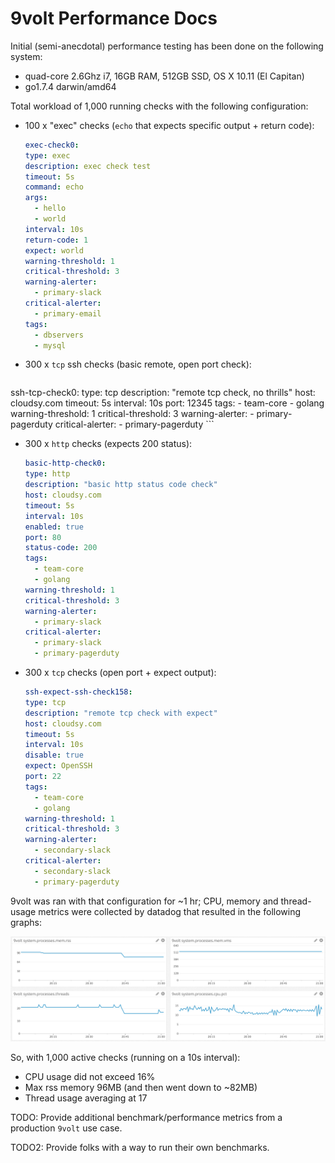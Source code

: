 # 9volt Performance Docs

Initial (semi-anecdotal) performance testing has been done on the following system:

* quad-core 2.6Ghz i7, 16GB RAM, 512GB SSD, OS X 10.11 (El Capitan)
* go1.7.4 darwin/amd64

Total workload of 1,000 running checks with the following configuration:

* 100 x "exec" checks (`echo` that expects specific output + return code):
    ```yaml
  exec-check0:
    type: exec
    description: exec check test
    timeout: 5s
    command: echo
    args:
      - hello
      - world
    interval: 10s
    return-code: 1
    expect: world
    warning-threshold: 1
    critical-threshold: 3
    warning-alerter:
      - primary-slack
    critical-alerter:
      - primary-email
    tags:
      - dbservers
      - mysql
    ```

*  300 x `tcp` ssh checks (basic remote, open port check):
    ```yaml
  ssh-tcp-check0:
    type: tcp
    description: "remote tcp check, no thrills"
    host: cloudsy.com
    timeout: 5s
    interval: 10s
    port: 12345
    tags:
      - team-core
      - golang
    warning-threshold: 1
    critical-threshold: 3
    warning-alerter:
      - primary-pagerduty
    critical-alerter:
      - primary-pagerduty
    ```

* 300 x `http` checks (expects 200 status):
    ```yaml
  basic-http-check0:
    type: http
    description: "basic http status code check"
    host: cloudsy.com
    timeout: 5s
    interval: 10s
    enabled: true
    port: 80
    status-code: 200
    tags:
      - team-core
      - golang
    warning-threshold: 1
    critical-threshold: 3
    warning-alerter:
      - primary-slack
    critical-alerter:
      - primary-slack
      - primary-pagerduty
    ```

* 300 x `tcp` checks (open port + expect output):
    ```yaml
  ssh-expect-ssh-check158:
    type: tcp
    description: "remote tcp check with expect"
    host: cloudsy.com
    timeout: 5s
    interval: 10s
    disable: true
    expect: OpenSSH
    port: 22
    tags:
      - team-core
      - golang
    warning-threshold: 1
    critical-threshold: 3
    warning-alerter:
      - secondary-slack
    critical-alerter:
      - secondary-slack
      - primary-pagerduty
    ```

9volt was ran with that configuration for ~1 hr; CPU, memory and thread-usage metrics were collected by datadog that resulted in the following graphs:

![datadog metrics](datadog-metrics.png)

So, with 1,000 active checks (running on a 10s interval):

* CPU usage did not exceed 16%
* Max rss memory 96MB (and then went down to ~82MB)
* Thread usage averaging at 17

TODO: Provide additional benchmark/performance metrics from a production `9volt` use case.

TODO2: Provide folks with a way to run their own benchmarks.

